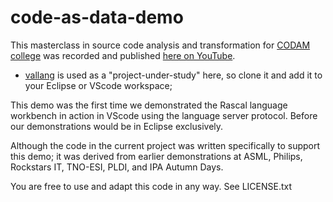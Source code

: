 # code-as-data-demo

This masterclass in source code analysis and transformation for [CODAM college](http://www.codam.nl) was recorded and published [here on YouTube](https://www.youtube.com/watch?v=tXiuHQPVD2M).

* [vallang](https://github.com/cwi-swat/code-as-data-demo) is used as a "project-under-study" here, so clone it and add it to your Eclipse or VScode workspace;

This demo was the first time we demonstrated the Rascal language workbench in action in VScode using the language server protocol. Before our demonstrations would be in Eclipse exclusively.

Although the code in the current project was written specifically to support this demo; it was derived from earlier demonstrations at ASML, Philips, Rockstars IT, TNO-ESI, PLDI, and IPA Autumn Days.

You are free to use and adapt this code in any way. See LICENSE.txt
